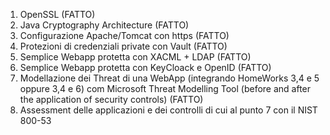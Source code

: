 1)	OpenSSL             (FATTO)
2)	Java Cryptography Architecture      (FATTO)
3)	Configurazione Apache/Tomcat con https      (FATTO)
4)	Protezioni di credenziali private con Vault     (FATTO)
5)	Semplice Webapp protetta con XACML + LDAP   (FATTO)
6)	Semplice Webapp protetta con KeyCloack e OpenID     (FATTO)
7)	Modellazione dei Threat di una WebApp (integrando HomeWorks 3,4 e 5 oppure 3,4 e 6) com Microsoft Threat Modelling Tool (before and after the application of security controls)  (FATTO)
8)	Assessment delle applicazioni e dei controlli di cui al punto 7 con il NIST 800-53